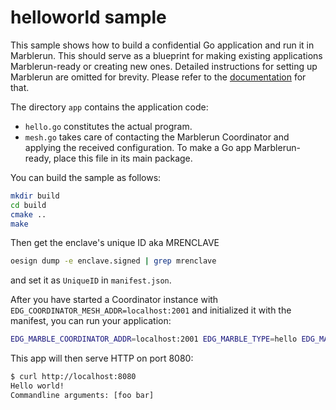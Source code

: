 # helloworld sample
This sample shows how to build a confidential Go application and run it in Marblerun. This should serve as a blueprint for making existing applications Marblerun-ready or creating new ones. Detailed instructions for setting up Marblerun are omitted for brevity. Please refer to the [documentation]() for that.

The directory `app` contains the application code:
* `hello.go` constitutes the actual program.
* `mesh.go` takes care of contacting the Marblerun Coordinator and applying the received configuration. To make a Go app Marblerun-ready, place this file in its main package.

You can build the sample as follows:
```sh
mkdir build
cd build
cmake ..
make
```

Then get the enclave's unique ID aka MRENCLAVE
```sh
oesign dump -e enclave.signed | grep mrenclave
```
and set it as `UniqueID` in `manifest.json`.

After you have started a Coordinator instance with `EDG_COORDINATOR_MESH_ADDR=localhost:2001` and initialized it with the manifest, you can run your application:
```sh
EDG_MARBLE_COORDINATOR_ADDR=localhost:2001 EDG_MARBLE_TYPE=hello EDG_MARBLE_UUID_FILE=$PWD/uuid EDG_MARBLE_DNS_NAMES=localhost erthost enclave.signed
```

This app will then serve HTTP on port 8080:
```sh
$ curl http://localhost:8080
Hello world!
Commandline arguments: [foo bar]
```

